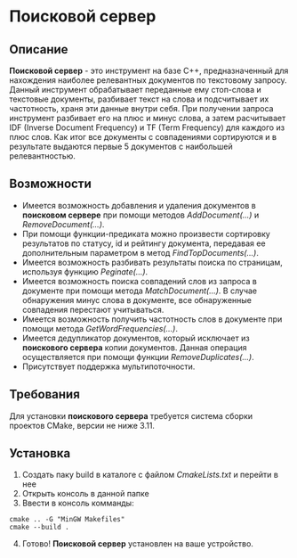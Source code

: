 # Поисковой сервер

## Описание
**Поисковой сервер** - это инструмент на базе C++, предназначенный для нахождения наиболее релевантных документов по текстовому запросу. Данный инструмент обрабатывает переданные ему стоп-слова и текстовые документы, разбивает текст на слова и подсчитывает их частотность, храня эти данные внутри себя. При получении запроса инструмент разбивает его на плюс и минус слова, а затем расчитывает IDF (Inverse Document Frequency) и TF (Term Frequency) для каждого из плюс слов. Как итог все документы с совпадениями сортируются и в результате выдаются первые 5 документов с наибольшей релевантностью.

## Возможности
* Имеется возможность добавления и удаления документов в **поисковом сервере** при помощи методов *AddDocument(...)* и *RemoveDocument(...)*.
* При помощи функции-предиката можно произвести сортировку результатов по статусу, id и рейтингу документа, передавая ее дополнительным параметром в метод *FindTopDocuments(...)*.
* Имеется возможность разбивать результаты поиска по страницам, используя функцию *Peginate(...)*.
* Имеется возможность поиска совпадений слов из запроса в документе при помощи метода *MatchDocument(...)*. В случае обнаружения минус слова в документе, все обнаруженные совпадения перестают учитываться.
* Имеется возможность получить частотность слов в документе при помощи метода *GetWordFrequencies(...)*.
* Имеется дедупликатор документов, который исключает из **поискового сервера** копии документов. Данная операция осуществляется при помощи функции *RemoveDuplicates(...)*.
* Присутствует поддержка мультипоточности.

## Требования
Для установки **поискового сервера** требуется система сборки проектов CMake, версии не ниже 3.11.

## Установка
1) Создать паку build в каталоге с файлом *CmakeLists.txt* и перейти в нее
2) Открыть консоль в данной папке
3) Ввести в консоль комманды:

```
cmake .. -G "MinGW Makefiles"
cmake --build .
```
4) Готово! **Поисковой сервер** установлен на ваше устройство.